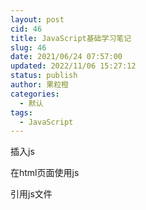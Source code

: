 ```yaml
---
layout: post
cid: 46
title: JavaScript基础学习笔记
slug: 46
date: 2021/06/24 07:57:00
updated: 2022/11/06 15:27:12
status: publish
author: 果粒橙
categories: 
  - 默认
tags: 
  - JavaScript
---
```



插入js

在html页面使用js
    <script type="text/javascript"></script>

引用js文件
    <script src=""><script>


注释

//  单行注释

/*
多行注释

*/ 


变量

var home // 声明一个变量使用var

home = "hallo"  // 使用=来把字符串hallo赋值到home变量

变量命名要求：
必须以字母、下划线或美元符号开头，后面可以跟字母、下划线、美元符号和数字

建议每一行语句结束使用;来表示结束当前语句，主要是给人看


var num = 123 // 整数

num = "123" // 字符串

num = 1.23 // 浮点数（小数）

num = true // 布尔值（真，假或者对，错的意思，true是真，false为假）

num = 1+1 // 可以进行运算，也可以连接两个字符串

num = "hallo" + "javascript"

var nums = 1

nums++  // 和nums = nums+1意思是一样，所以这个时候nums = 1+1 =2

nums-- // 和nums = nums-1意思是一样，所以这个时候nums = 1-1 = 0

< 小于
\> 大于
\<= 小于或者等于
\>= 大于或者等于
\== 没错，这个才是等于，=这个是用来赋值的 
\!= 不等于


比较的结果一定是布尔值，要么true。要么false

&&  和，与的意思，必须是两个条件都符合，才会返回true，否则返回false

||   或者的意思，只要符合其中的一个条件就返回true，否则返回false

num = 1

a = !(num>2) 

//这个返回true，因为num不大于2，所以是false，但是!()可以把真看成假，把假看成真


操作符之间的优先级（高到低）:

算术操作符 → 比较操作符 → 逻辑操作符 → "="赋值符号

同级的运算是按从左到右次序进行,多层括号由里向外。


num = 1

num = numa + 1 > 2 && numa * 2 < 2

// (numa +1)>2   (numa *2) <2  所以num 的值为false


var array = new Array()  // 定义数值

array[0] = "hi"
array[1] = 'hallo'

数值从0开始，数值是值的整合，每一个数值的值都有一个索引号

array = new Array(5) //定义数值，创建8个值

创建的新数组是空数组，没有值，输出会显示undefined

array = new Array(1,2,3,4,5,6) // 定义数组，同时赋值


array = new Array[1,2,3,4,5,6] // 定义数组，同时直接输入个数组


array[99] = 66 //使用一个新的索引，为数值添加一个新的元素

document.write(array[1])  //输出array数组，索引号为1的值


array.length = 6 // 获取数组array的长度，并且修改数值的长度

alert(array.length) // 输出6


var Array = [[0,1],[2,3]] // 定义一个二维数组

array[0][1] = 5 // 把第0行的第1列的元素赋值为5




    if(条件)｛
        程序块
    ｝



条件必须为true（真）时才会执行程序块，为假（false）时忽略跳过或者执行else的内容，又或者执行else if的内容


会被认为是false（假）的有：false，0，“”，NaN，null，undefined

return //终止


    var code = 'hallo'

    if (code == 'hallo'){
    document.write('hallo')
    }else if(code == 'no'){
        document.write('no')
    }else{
        document.write('go')
    }




    switch(变量){
        case值: 
             	// 当等于或者符合某个值时，执行case下的程序块
        break
	
        default:
	    // 当都不等于或者不符合上面给出的某个值时，执行default下的程序块，就比如if的else一样
        break
    }



    code = 3
    switch(code){
        case 1:
        document.write('1')
        break
        case 2:
        document.write('2')
        break
        case 3:
        document.write('3')
        break

        default:
        break
    }

    for(初始值;条件;更改初始值){
        // 必须条件符合才执行程序块，当条件不符合时，跳出for循环
    }


    for(code=1;code<=3;code++){
        document.write(code)
    }



    while(条件){
        // 当条件为真时，执行该程序块，如果条件一直为真时，会一直执行下去，所以一定要保证条件结果可能为假
    }


    while (code <= 10){
        document.write('code')
        code++
    }



    code = 1
    do{
        document.write(code)

        code++
    }

    while (code <= 5)





    for (code = 1;code<=10;code++){
    
        if(code == 2){
            continue
        }

        if(code == 3){
            break
        }

    
        document.write(code)
    }



    function 函数名(传参，不强制必须要传参){
        // 当执行该函数时，执行程序块
    }

    函数名(传参，不强制必须要传参)//触发函数


在函数内部定义的变量，只作用于该函数内部，并不影响函数外部定义的变量

在函数内部定义的变量就叫局部变量，在函数外部定义的变量叫全局变量

在函数内部可以获取函数外部的变量，在函数外部，不能获取到函数外部的变量

注意的是：只作用于该函数内部，不影响其他函数内部


    ;(functiom(){
        //....


        // 为了避免污染全局变量，可以使用这种方法
    })()






    function code(a,b){
        num = a+b
        alert(num)
        return num
    }

    code(1,2)





事件

onclick是鼠标点击事件，当点击鼠标时，执行被调用程序块



onmouseover是鼠标经过事件，当鼠标移到一个对象上，就触发onmouseover事件，并执行被调用的程序块


onmouseout是鼠标移开事件，当鼠标移开当前对象时，触发该事件，并执行被调用程序块




onfocus是光标聚焦事件，例如光标移到文本框内时，就是焦点在文本框内上，触发该事件，并执行被调用程序块




onblur是失焦事件，和光标聚焦事件相反


onselect是内容选中事件，当文本框或者文本域中的文字被选中时触发该事件，并执行被调用程序块


onchange是文本框内容改变事件，当通过修改例如文本框的内容时触发该事件，并执行被调用程序块




onload是加载事件，当页面加载完成后触发该事件，并执行被调用程序块


onunload是卸载事件，当退出页面或者页面刷新等等操作时触发该事件，并执行被调用程序块






对象


var name = new Array() // 定义个数组对象

name.length // 使用array对象的length属性来获取数组的长度，这是获取到对象的属性的例子



Date 对象

var go_date = new Date(); // 假如是2012年1月2日

document.write(go_date); // 输出go_date的值，不同浏览器，时间格式有差异



getFullYear(); // 返回年份时间

setFullYear(); // 设置年份时间


document.write(go_date.getFullYear()); //输出go_date的年份，输出2012


go_date.setFullYear(2022); // 设置go_date的年份，go_date的年份已经设置为2022

document.write(go_date.getFullYear());  // 这个时候输出go_date的年份，输出结果为2022


getDay(); // 返回星期，0到6的整数，0表示星期天

document.write(go_date.getDay())  // 输出数字，可以通过数组来返回相对于的星期

getTime(); // 返回时间，单位毫秒，返回 1970 年 1 月 1 日至今的毫秒数
setTime(); // 设置时间



length返回字符串长度
var str_01 = "hello JavaScript";
var str_02 = str_01.length;

toUpperCase()把字符串小写字母转换为大写字母
var str_03 = str_01.toUpperCase();

charAt()返回指定位置的字符串
document.write(str_01.charAt(0));



indexOf()返回指定字符串中首次出现的位置

document.write(str_01.indexOf('h');






windows对象


alert(); // 弹窗，只能确定


confirm(); // 弹窗，可以确定，也可以取消，返回是布尔值


prompt(); // 弹窗，可以输入内容（传入内容）




setTimeout(函数,时间);  // 定时器，时间是毫秒，1000毫秒=1秒，当时间到了就触发函数，只会触发一次


setInterval(函数,时间); // 每一到指定的时间就触发一次函数，可以触发n次


clearInterval(清除定时器); 




DOM

document.getElementById(); // id选择器
document.getElementsByTagName(); // 标签选择器
document.getElementsByClassName(); // 类名选择器

document.createElement(); // 创建dom
document.body.appendChild();

addEventListener(); //添加点击事件

innerText(); // 添加文本




---








ES6模块化

export语法

export default默认导出

export abc需要使用import { abc } form './test.js'的方式导入

babel编译功能

npm install --save-dev babel-core babel-preset-es2015 babel-preset-latest

npm install --global babel-cli

.babelrc文件

    {
        'presets': ['es2015','latest'],
        'plugins': []
    }


webpack

npm install webpack babel-loader --save-dev

webpack.config.js配置文件


rollup打包工具

npm install rollup rollup-plugin-node-resolve rollup-plugin-babel babel-plugin-external-helpers babel-preset-latest babel-core --save-dev

rollup.config.js配置文件

    import babel form 'rollup-plugin-babel'
    import resolve form 'rollup-plugin-node-resolve'
    export default{
        entry: 'src/index.js',
        format: 'umd',
        plugins: [
            resolve(),
            babel({
                exclud: 'node_modules/**'
            })
        ],
        dest: 'build/bundle.js'
    }


rollup -c rollup.config.js


AMD模块化标准，nodejs模块化标准（CommonJS），ES6模块化标准，兼容模块化UMD


class实质上是构造函数的语法糖，构建器constructor就是构造函数，不过class的方法是在类内部创建的，而构造函数是通过扩展原型的方式（prototype），让实例具备该方法

构造函数等于构造函数的原型的构造器（prototype.constructor）

实例.__proto__等于构造函数的原型

构造函数继承（同时也是class继承的原理）

Abc.prototype = new Xyz()

这样Abc构造函数就可以继承Xyz构造函数的属性和方法

promise

---


原型

异步

虚拟DOM


MVVM

组件化

hybrid
